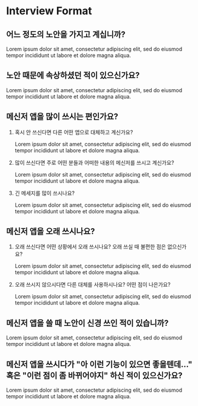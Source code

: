 # Interview Format

## 어느 정도의 노안을 가지고 계십니까?

Lorem ipsum dolor sit amet, consectetur adipiscing elit, sed do eiusmod tempor incididunt ut labore et dolore magna aliqua.

## 노안 때문에 속상하셨던 적이 있으신가요?

Lorem ipsum dolor sit amet, consectetur adipiscing elit, sed do eiusmod tempor incididunt ut labore et dolore magna aliqua.

## 메신저 앱을 많이 쓰시는 편인가요?

1. 혹시 안 쓰신다면 다른 어떤 앱으로 대체하고 계신가요?

    Lorem ipsum dolor sit amet, consectetur adipiscing elit, sed do eiusmod tempor incididunt ut labore et dolore magna aliqua.

2. 많이 쓰신다면 주로 어떤 분들과 어떠한 내용의 메신저를 쓰시고 계신가요?

    Lorem ipsum dolor sit amet, consectetur adipiscing elit, sed do eiusmod tempor incididunt ut labore et dolore magna aliqua.

3. 긴 메세지를 많이 쓰시나요?

    Lorem ipsum dolor sit amet, consectetur adipiscing elit, sed do eiusmod tempor incididunt ut labore et dolore magna aliqua.

## 메신저 앱을 오래 쓰시나요?
   
1. 오래 쓰신다면 어떤 상황에서 오래 쓰시나요? 오래 쓰실 때 불편한 점은 없으신가요?

    Lorem ipsum dolor sit amet, consectetur adipiscing elit, sed do eiusmod tempor incididunt ut labore et dolore magna aliqua.

2. 오래 쓰시지 않으시다면 다른 대체를 사용하시나요? 어떤 점이 나은가요?

    Lorem ipsum dolor sit amet, consectetur adipiscing elit, sed do eiusmod tempor incididunt ut labore et dolore magna aliqua.

## 메신저 앱을 쓸 때 노안이 신경 쓰인 적이 있습니까?

Lorem ipsum dolor sit amet, consectetur adipiscing elit, sed do eiusmod tempor incididunt ut labore et dolore magna aliqua.

## 메신저 앱을 쓰시다가 "아 이런 기능이 있으면 좋을텐데..." 혹은 "이런 점이 좀 바뀌어야지" 하신 적이 있으신가요?

Lorem ipsum dolor sit amet, consectetur adipiscing elit, sed do eiusmod tempor incididunt ut labore et dolore magna aliqua.
